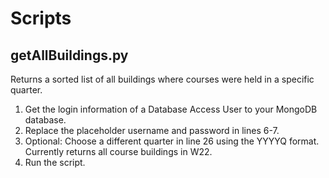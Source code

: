 # Scripts

## getAllBuildings.py
Returns a sorted list of all buildings where courses were held in a specific quarter.
1. Get the login information of a Database Access User to your MongoDB database.
2. Replace the placeholder username and password in lines 6-7.
3. Optional: Choose a different quarter in line 26 using the YYYYQ format. Currently returns all course buildings in W22.
4. Run the script.